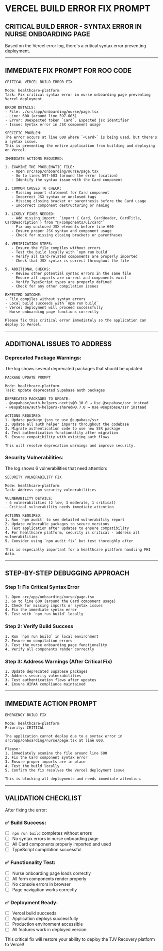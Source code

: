 # VERCEL BUILD ERROR FIX PROMPT

## CRITICAL BUILD ERROR - SYNTAX ERROR IN NURSE ONBOARDING PAGE

Based on the Vercel error log, there's a critical syntax error preventing deployment.

---

## IMMEDIATE FIX PROMPT FOR ROO CODE

```
CRITICAL VERCEL BUILD ERROR FIX

Mode: healthcare-platform
Task: Fix critical syntax error in nurse onboarding page preventing Vercel deployment

ERROR DETAILS:
- File: ./src/app/onboarding/nurse/page.tsx
- Line: 600 (around line 597-603)
- Error: Unexpected token `Card`. Expected jsx identifier
- Issue: Syntax error in JSX component usage

SPECIFIC PROBLEM:
The error occurs at line 600 where `<Card>` is being used, but there's a syntax issue.
This is preventing the entire application from building and deploying on Vercel.

IMMEDIATE ACTIONS REQUIRED:

1. EXAMINE THE PROBLEMATIC FILE:
   - Open src/app/onboarding/nurse/page.tsx
   - Go to lines 597-603 (around the error location)
   - Identify the syntax issue with the Card component

2. COMMON CAUSES TO CHECK:
   - Missing import statement for Card component
   - Incorrect JSX syntax or unclosed tags
   - Missing closing bracket or parenthesis before the Card usage
   - Incorrect component destructuring or naming

3. LIKELY FIXES NEEDED:
   - Add missing import: `import { Card, CardHeader, CardTitle, CardDescription } from "@/components/ui/card"`
   - Fix any unclosed JSX elements before line 600
   - Ensure proper JSX syntax and component usage
   - Check for missing closing brackets or parentheses

4. VERIFICATION STEPS:
   - Ensure the file compiles without errors
   - Test the build locally with `npm run build`
   - Verify all Card-related components are properly imported
   - Check that JSX syntax is correct throughout the file

5. ADDITIONAL CHECKS:
   - Review other potential syntax errors in the same file
   - Ensure all imports are correct and components exist
   - Verify TypeScript types are properly defined
   - Check for any other compilation issues

EXPECTED OUTCOME:
- File compiles without syntax errors
- Local build succeeds with `npm run build`
- Vercel deployment will proceed successfully
- Nurse onboarding page functions correctly

Please fix this critical error immediately so the application can deploy to Vercel.
```

---

## ADDITIONAL ISSUES TO ADDRESS

### **Deprecated Package Warnings:**
The log shows several deprecated packages that should be updated:

```
PACKAGE UPDATE PROMPT

Mode: healthcare-platform
Task: Update deprecated Supabase auth packages

DEPRECATED PACKAGES TO UPDATE:
- @supabase/auth-helpers-nextjs@0.10.0 → Use @supabase/ssr instead
- @supabase/auth-helpers-shared@0.7.0 → Use @supabase/ssr instead

ACTIONS REQUIRED:
1. Update package.json to use @supabase/ssr
2. Update all auth helper imports throughout the codebase
3. Migrate authentication code to use new SSR package
4. Test authentication functionality after migration
5. Ensure compatibility with existing auth flows

This will resolve deprecation warnings and improve security.
```

### **Security Vulnerabilities:**
The log shows 6 vulnerabilities that need attention:

```
SECURITY VULNERABILITY FIX

Mode: healthcare-platform
Task: Address npm security vulnerabilities

VULNERABILITY DETAILS:
- 6 vulnerabilities (2 low, 3 moderate, 1 critical)
- Critical vulnerability needs immediate attention

ACTIONS REQUIRED:
1. Run `npm audit` to see detailed vulnerability report
2. Update vulnerable packages to secure versions
3. Test application after updates to ensure compatibility
4. For healthcare platform, security is critical - address all vulnerabilities
5. Consider using `npm audit fix` but test thoroughly after

This is especially important for a healthcare platform handling PHI data.
```

---

## STEP-BY-STEP DEBUGGING APPROACH

### **Step 1: Fix Critical Syntax Error**
```
1. Open src/app/onboarding/nurse/page.tsx
2. Go to line 600 (around the Card component usage)
3. Check for missing imports or syntax issues
4. Fix the immediate syntax error
5. Test with `npm run build` locally
```

### **Step 2: Verify Build Success**
```
1. Run `npm run build` in local environment
2. Ensure no compilation errors
3. Test the nurse onboarding page functionality
4. Verify all components render correctly
```

### **Step 3: Address Warnings (After Critical Fix)**
```
1. Update deprecated Supabase packages
2. Address security vulnerabilities
3. Test authentication flows after updates
4. Ensure HIPAA compliance maintained
```

---

## IMMEDIATE ACTION PROMPT

```
EMERGENCY BUILD FIX

Mode: healthcare-platform
Priority: CRITICAL

The application cannot deploy due to a syntax error in src/app/onboarding/nurse/page.tsx at line 600.

Please:
1. Immediately examine the file around line 600
2. Fix the Card component syntax error
3. Ensure proper imports are in place
4. Test the build locally
5. Confirm the fix resolves the Vercel deployment issue

This is blocking all deployments and needs immediate attention.
```

---

## VALIDATION CHECKLIST

After fixing the error:

### **✅ Build Success:**
- [ ] `npm run build` completes without errors
- [ ] No syntax errors in nurse onboarding page
- [ ] All Card components properly imported and used
- [ ] TypeScript compilation successful

### **✅ Functionality Test:**
- [ ] Nurse onboarding page loads correctly
- [ ] All form components render properly
- [ ] No console errors in browser
- [ ] Page navigation works correctly

### **✅ Deployment Ready:**
- [ ] Vercel build succeeds
- [ ] Application deploys successfully
- [ ] Production environment accessible
- [ ] All features work in deployed version

This critical fix will restore your ability to deploy the TJV Recovery platform to Vercel!

